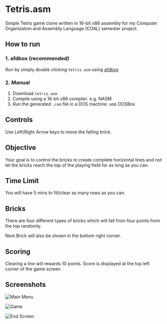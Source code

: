 # Tetris.asm
Simple Tetris game clone written in 16-bit x86 assembly for my Computer Organization and Assembly Language (COAL) semester project.

## How to run
### 1. afdbox (recommended)
Run by simply double clicking `tetris.asm` using [afdbox](https://github.com/HusnainTaj/afdbox)

### 2. Manual
1. Download `tetris.asm`
2. Compile using a 16-bit x86 compiler. e.g. NASM
3. Run the generated `.com` file in a DOS machine. use DOSBox

## Controls
Use Left/Right Arrow keys to move the falling brick.

## Objective
Your goal is to control the bricks to create complete horizontal lines and not let the bricks reach the top of the playing field for as long as you can.

## Time Limit
You will have 5 mins to fill/clear as many rows as you can.

## Bricks
There are four different types of bricks which will fall from four points from the top randomly.

Next Brick will also be shown in the bottom right corner.

## Scoring
Clearing a line will rewards 10 points.
Score is displayed at the top left corner of the game screen.

## Screenshots

![Main Menu](https://github.com/HusnainTaj/Tetris.asm/assets/85726252/8fd1f2c4-763f-4bd9-88eb-13dabcefd7f8)

![Game](https://github.com/HusnainTaj/Tetris.asm/assets/85726252/9d175e59-3fb9-4433-9435-2b0c6fe2b1d0)

![End Screen](https://github.com/HusnainTaj/Tetris.asm/assets/85726252/81829cb0-6313-4a42-9bef-a2db8d843342)
